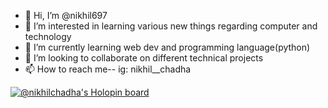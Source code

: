 - 👋 Hi, I’m @nikhil697
- 👀 I’m interested in learning various new things regarding computer and technology
- 🌱 I’m currently learning web dev and programming language(python)
- 💞️ I’m looking to collaborate on different technical projects
- 📫 How to reach me-- ig: nikhil__chadha

[![@nikhilchadha's Holopin board](https://holopin.me/nikhilchadha)](https://holopin.io/@nikhilchadha)

<!---
nikhil697/nikhil697 is a ✨ special ✨ repository because its `README.md` (this file) appears on your GitHub profile.
You can click the Preview link to take a look at your changes.
--->
